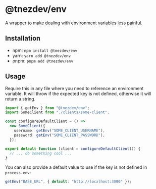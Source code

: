 # @tnezdev/env

A wrapper to make dealing with environment variables less painful.

## Installation

- npm: `npm install @tnezdev/env`
- yarn: `yarn add @tnezdev/env`
- pnpm: `pnpm add @tnezdev/env`

## Usage

Require this in any file where you need to reference an environment variable. It will throw if the expected key is not defined, otherwise it will return a string.

```ts
import { getEnv } from "@tnezdev/env";
import SomeClient from "./clients/some-client";

const configureDefaultClient = () =>
  new SomeClient({
    username: getEnv("SOME_CLIENT_USERNAME"),
    password: getEnv("SOME_CLIENT_PASSWORD"),
  });

export default function (client = configureDefaultClient()) {
  // ... do something cool ...
}
```

You can also provide a default value to use if the key is not defined in `process.env`:

```ts
getEnv("BASE_URL", { default: "http://localhost:3000" });
```
